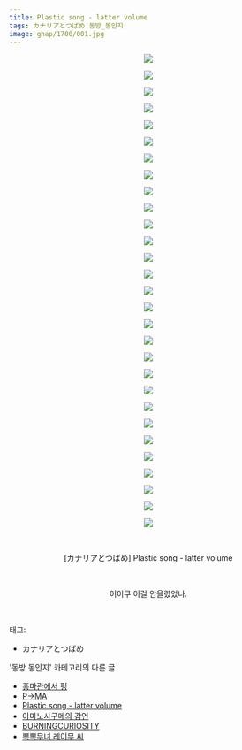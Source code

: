 ```yaml
---
title: Plastic song - latter volume
tags: カナリアとつばめ 동방_동인지
image: ghap/1700/001.jpg
---
```

<div class="article">
<p style="text-align: center; clear: none; float: none;"><img src="{{ site.nasurl }}/ghap/1700/001.jpg"/></p>
<p style="text-align: center; clear: none; float: none;"><img src="{{ site.nasurl }}/ghap/1700/002.jpg"/></p>
<p style="text-align: center; clear: none; float: none;"><img src="{{ site.nasurl }}/ghap/1700/003.jpg"/></p>
<p style="text-align: center; clear: none; float: none;"><img src="{{ site.nasurl }}/ghap/1700/004.jpg"/></p>
<p style="text-align: center; clear: none; float: none;"><img src="{{ site.nasurl }}/ghap/1700/005.jpg"/></p>
<p style="text-align: center; clear: none; float: none;"><img src="{{ site.nasurl }}/ghap/1700/006.jpg"/></p>
<p style="text-align: center; clear: none; float: none;"><img src="{{ site.nasurl }}/ghap/1700/007.jpg"/></p>
<p style="text-align: center; clear: none; float: none;"><img src="{{ site.nasurl }}/ghap/1700/008.jpg"/></p>
<p style="text-align: center; clear: none; float: none;"><img src="{{ site.nasurl }}/ghap/1700/009.jpg"/></p>
<p style="text-align: center; clear: none; float: none;"><img src="{{ site.nasurl }}/ghap/1700/010.jpg"/></p>
<p style="text-align: center; clear: none; float: none;"><img src="{{ site.nasurl }}/ghap/1700/011.jpg"/></p>
<p style="text-align: center; clear: none; float: none;"><img src="{{ site.nasurl }}/ghap/1700/012.jpg"/></p>
<p style="text-align: center; clear: none; float: none;"><img src="{{ site.nasurl }}/ghap/1700/013.jpg"/></p>
<p style="text-align: center; clear: none; float: none;"><img src="{{ site.nasurl }}/ghap/1700/014.jpg"/></p>
<p style="text-align: center; clear: none; float: none;"><img src="{{ site.nasurl }}/ghap/1700/015.jpg"/></p>
<p style="text-align: center; clear: none; float: none;"><img src="{{ site.nasurl }}/ghap/1700/016.jpg"/></p>
<p style="text-align: center; clear: none; float: none;"><img src="{{ site.nasurl }}/ghap/1700/017.jpg"/></p>
<p style="text-align: center; clear: none; float: none;"><img src="{{ site.nasurl }}/ghap/1700/018.jpg"/></p>
<p style="text-align: center; clear: none; float: none;"><img src="{{ site.nasurl }}/ghap/1700/019.jpg"/></p>
<p style="text-align: center; clear: none; float: none;"><img src="{{ site.nasurl }}/ghap/1700/020.jpg"/></p>
<p style="text-align: center; clear: none; float: none;"><img src="{{ site.nasurl }}/ghap/1700/021.jpg"/></p>
<p style="text-align: center; clear: none; float: none;"><img src="{{ site.nasurl }}/ghap/1700/022.jpg"/></p>
<p style="text-align: center; clear: none; float: none;"><img src="{{ site.nasurl }}/ghap/1700/023.jpg"/></p>
<p style="text-align: center; clear: none; float: none;"><img src="{{ site.nasurl }}/ghap/1700/024.jpg"/></p>
<p style="text-align: center; clear: none; float: none;"><img src="{{ site.nasurl }}/ghap/1700/025.jpg"/></p>
<p style="text-align: center; clear: none; float: none;"><img src="{{ site.nasurl }}/ghap/1700/026.jpg"/></p>
<p style="text-align: center; clear: none; float: none;"><img src="{{ site.nasurl }}/ghap/1700/027.jpg"/></p>
<p style="text-align: center; clear: none; float: none;"><img src="{{ site.nasurl }}/ghap/1700/028.jpg"/></p>
<p style="text-align: center; clear: none; float: none;"><img src="{{ site.nasurl }}/ghap/1700/029.jpg"/></p>
<p style="text-align: center; clear: none; float: none;"><br/></p>
<p style="text-align: center; clear: none; float: none;">[カナリアとつばめ] Plastic song - latter volume</p>
<p style="text-align: center; clear: none; float: none;"><br/></p>
<p style="text-align: center; clear: none; float: none;">어이쿠 이걸 안올렸었나.</p>
<p><br/></p>
</div><div class="tagTrail">
<p>태그: </p>
<ul>
<li>カナリアとつばめ</li>
</ul>
</div><div class="another">
<p>'동방 동인지' 카테고리의 다른 글</p>
<ul>
<li><a href="/2016-08-19-ghap_1703">홍마관에서 펑</a></li>
<li><a href="/2016-08-19-ghap_1701">P→MA</a></li>
<li><a href="/2016-08-19-ghap_1700">Plastic song - latter volume</a></li>
<li><a href="/2016-08-19-ghap_1699">아마노사구메의 감언</a></li>
<li><a href="/2016-08-19-ghap_1698">BURNINGCURIOSITY</a></li>
<li><a href="/2016-08-19-ghap_1697">뽁뽁무녀 레이무 씨</a></li>
</ul>
</div><div class="cb_module cb_fluid">
<div class="cb_wrt cb_profile">
</div><!-- commentList close -->
</div>